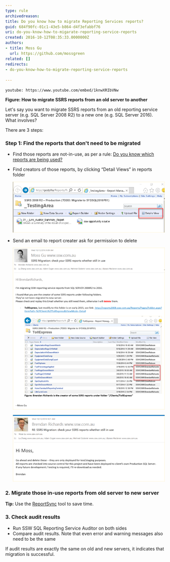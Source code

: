 ```yaml
---
type: rule
archivedreason: 
title: Do you know how to migrate Reporting Services reports?
guid: 684f90fc-01c1-43e5-b864-d4f3efabbf76
uri: do-you-know-how-to-migarate-reporting-service-reports
created: 2016-10-12T08:35:33.0000000Z
authors:
- title: Moss Gu
  url: https://github.com/mossgreen
related: []
redirects:
- do-you-know-how-to-migrate-reporting-service-reports

---
```


`youtube: https://www.youtube.com/embed/1knwXRIbVNw`
 
**Figure: How to migrate SSRS reports from an old server to another**

Let's say you want to migrate SSRS reports from an old reporting service server (e.g. SQL Server 2008 R2) to a new one (e.g. SQL Server 2016). What involves?

There are 3 steps:

<!--endintro-->

###  Step 1: Find the reports that don't need to be migrated

* Find those reports are not-in-use, as per a rule: [Do you know which reports are being used?](/do-you-know-which-reports-are-being-used)
* Find creators of those reports, by clicking “Detail Views” in reports folder
      
  ![Figure: Find reports creators by clicking "Details View" inside report folder](detailsview.png)  

* Send an email to report creater ask for permission to delete 

  ![Figure: Send an email to ask permission](sent.png)  

  ![Figure: Email received with permission to delete from creator](receive.png)  

### 2. Migrate those in-use reports from old server to new server

**Tip:** Use the [ReportSync](https://github.com/dapaxx/reportsync) tool to save time.

### 3. Check audit results

* Run SSW SQL Reporting Service Auditor on both sides
* Compare audit results. Note that even error and warning messages also need to be the same

If audit results are exactly the same on old and new servers, it indicates that migration is successful.
